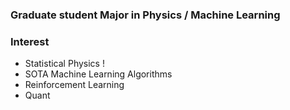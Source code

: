 
### Graduate student Major in Physics / Machine Learning  
  
### Interest  
  - Statistical Physics !
  - SOTA Machine Learning Algorithms
  - Reinforcement Learning
  - Quant

